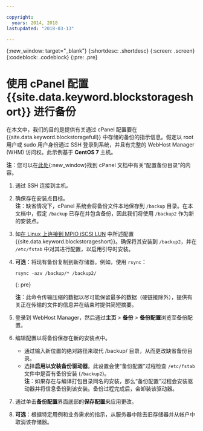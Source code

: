 ```yaml
---

copyright:
  years: 2014, 2018
lastupdated: "2018-03-13"

---
```

{:new_window: target="_blank"}
{:shortdesc: .shortdesc}
{:screen: .screen}
{:codeblock: .codeblock}
{:pre: .pre}
 
# 使用 cPanel 配置 {{site.data.keyword.blockstorageshort}} 进行备份

在本文中，我们的目的是提供有关通过 cPanel 配置要在 {{site.data.keyword.blockstoragefull}} 中存储的备份的指示信息。假定以 root 用户或 sudo 用户身份通过 SSH 登录到系统，并且有完整的 WebHost Manager (WHM) 访问权。此示例基于 **CentOS 7** 主机。

**注**：您可以在[此处](https://docs.cpanel.net/display/68Docs/Backup+Configuration#BackupConfiguration-ConfigureBackupDirectory){:new_window}找到 cPanel 文档中有关“配置备份目录”的内容。

1. 通过 SSH 连接到主机。

2. 确保存在安装点目标。<br />
   **注**：缺省情况下，cPanel 系统会将备份文件本地保存到 `/backup` 目录。在本文档中，假定 `/backup` 已存在并包含备份，因此我们将使用 `/backup2` 作为新的安装点。
   
3. 如[在 Linux 上连接到 MPIO iSCSI LUN](accessing_block_storage_linux.html) 中所述配置 {{site.data.keyword.blockstorageshort}}。确保将其安装到 `/backup2`，并在 `/etc/fstab` 中对其进行配置，以启用引导时安装。

4. **可选**：将现有备份复制到新存储器。例如，使用 `rsync`：
   ```
   rsync -azv /backup/* /backup2/
   ```
   {: pre}
    
    **注**：此命令传输压缩的数据以尽可能保留最多的数据（硬链接除外），提供有关正在传输的文件的信息并在结束时提供简短摘要。
    
5.  登录到 WebHost Manager，然后通过**主页** > **备份** > **备份配置**浏览至备份配置。

6.  编辑配置以将备份保存在新的安装点中。 
    - 通过输入新位置的绝对路径来取代 /backup/ 目录，从而更改缺省备份目录。 
    - 选择**启用以安装备份驱动器**。此设置会使“备份配置”过程检查 `/etc/fstab` 文件中是否有备份安装 (`/backup2`)。<br /> **注**：如果存在与编译打包目录同名的安装，那么“备份配置”过程会安装驱动器并将信息备份到该安装。备份过程完成后，会卸装该驱动器。 

7. 通过单击**备份配置**界面底部的**保存配置**来应用更改。

8. **可选**：根据特定用例和业务需求的指示，从服务器中除去旧存储器并从帐户中取消该存储器。

